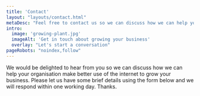 ```yaml
---
title: 'Contact'
layout: "layouts/contact.html"
metaDesc: "Feel free to contact us so we can discuss how we can help your business make better use of the internet to grow your business."
intro:
  image: 'growing-plant.jpg'
  imageAlt: 'Get in touch about growing your business'
  overlay: "Let's start a conversation"
pageRobots: "noindex,follow"
---
```

We would be delighted to hear from you so we can discuss how we can help your organisation make better use of the internet to grow your business. Please let us have some brief details using the form below and we will respond within one working day. Thanks.
